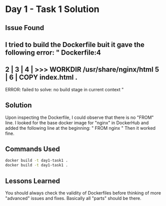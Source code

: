 # Day 1 - Task 1 Solution

## Issue Found
I tried to build the Dockerfile buit it gave the following error:
"
Dockerfile:4
--------------------
   2 |
   3 |
   4 | >>> WORKDIR /usr/share/nginx/html
   5 |
   6 |     COPY index.html .
--------------------
ERROR: failed to solve: no build stage in current context
"

## Solution
Upon inspecting the Dockerfile, I could observe that there is no "FROM" line.
I looked for the base docker image for "nginx" in DockerHub and added the following line at the beginning:
"
FROM nginx
"
Then it worked fine.

## Commands Used
```bash
docker build -t day1-task1 .
docker build -t day1-task1 .
```

## Lessons Learned
You should always check the validity of Dockerfiles before thinking of more "advanced" issues and fixes.
Basically all "parts" should be there.